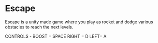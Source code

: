 # Escape

Escape is a unity made game where you play as rocket and dodge various obstacles to reach the next levels.

CONTROLS - 
BOOST = SPACE
RIGHT = D
LEFT= A
